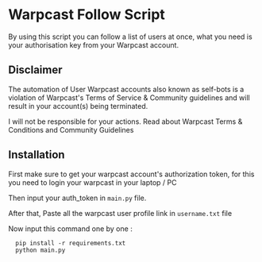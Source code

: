 # Warpcast Follow Script

By using this script you can follow a list of users at once, what you need is your authorisation key from your Warpcast account.


## Disclaimer

The automation of User Warpcast accounts also known as self-bots is a violation of Warpcast's Terms of Service & Community guidelines and will result in your account(s) being terminated.

I will not be responsible for your actions. Read about Warpcast Terms & Conditions and Community Guidelines

## Installation

First make sure to get your warpcast account's authorization token, for this you need to login your warpcast in your laptop / PC

Then input your auth_token in `main.py` file.

After that, Paste all the warpcast user profile link in `username.txt` file

Now input this command one by one : 

```
  pip install -r requirements.txt
  python main.py
```
    
